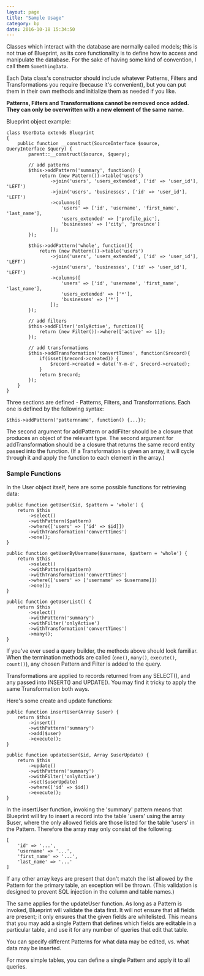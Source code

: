 ```yaml
---
layout: page
title: "Sample Usage"
category: bp
date: 2016-10-18 15:34:50
---
```


Classes which interact with the database are normally called models; this is not true of Blueprint, as its core functionality is to define how to access and manipulate the database. For the sake of having some kind of convention, I call them `SomethingData`.

Each Data class's constructor should include whatever Patterns, Filters and Transformations you require (because it's convenient), but you can put them in their own methods and initialize them as needed if you like.

**Patterns, Filters and Transformations cannot be removed once added. They can only be overwritten with a new element of the same name.**

Blueprint object example:
    
    class UserData extends Blueprint
    {
        public function __construct(SourceInterface $source, QueryInterface $query) {
            parent::__construct($source, $query);
     
            // add patterns
            $this->addPattern('summary', function() {
                return (new Pattern())->table('users')
                    ->join('users', 'users_extended', ['id' => 'user_id'], 'LEFT')
                    ->join('users', 'businesses', ['id' => 'user_id'], 'LEFT')
                    ->columns([
                        'users' => ['id', 'username', 'first_name', 'last_name'],
                        'users_extended' => ['profile_pic'],
                        'businesses' => ['city', 'province']
                    ]);
            });
     
            $this->addPattern('whole', function(){
                return (new Pattern())->table('users')
                    ->join('users', 'users_extended', ['id' => 'user_id'], 'LEFT')
                    ->join('users', 'businesses', ['id' => 'user_id'], 'LEFT')
                    ->columns([
                        'users' => ['id', 'username', 'first_name', 'last_name'],
                        'users_extended' => ['*'],
                        'businesses' => ['*']
                    ]);
            });
     
            // add filters
            $this->addFilter('onlyActive', function(){
                return (new Filter())->where(['active' => 1]);
            });
     
            // add transformations
            $this->addTransformation('convertTimes', function($record){
                if(isset($record->created)) {
                    $record->created = date('Y-m-d', $record->created);
                }
                return $record;
            });
        }
    }
    
Three sections are defined - Patterns, Filters, and Transformations. Each one is defined by the following syntax:

    $this->addPattern('patternname', function() {...});
    
The second argument for addPattern or addFilter should be a closure that produces an object of the relevant type. The second argument for addTransformation should be a closure that returns the same record entity passed into the function. (If a Transformation is given an array, it will cycle through it and apply the function to each element in the array.)

### Sample Functions

In the User object itself, here are some possible functions for retrieving data:

    public function getUser($id, $pattern = 'whole') {
        return $this
            ->select()
            ->withPattern($pattern)
            ->where(['users' => ['id' => $id]])
            ->withTransformation('convertTimes')
            ->one();
    }

    public function getUserByUsername($username, $pattern = 'whole') {
        return $this
            ->select()
            ->withPattern($pattern)
            ->withTransformation('convertTimes')
            ->where(['users' => ['username' => $username]])
            ->one();
    }
    
    public function getUserList() {
        return $this
            ->select()
            ->withPattern('summary')
            ->withFilter('onlyActive')
            ->withTransformation('convertTimes')
            ->many();
    }
If you've ever used a query builder, the methods above should look familiar. When the termination methods are called (`one()`, `many()`, `execute()`, `count()`), any chosen Pattern and Filter is added to the query.

Transformations are applied to records returned from any SELECT(), and any passed into INSERT() and UPDATE(). You may find it tricky to apply the same Transformation both ways.

Here's some create and update functions:

    public function insertUser(Array $user) {
        return $this
            ->insert()
            ->withPattern('summary')
            ->add($user)
            ->execute();
    }
    
    public function updateUser($id, Array $userUpdate) {
        return $this
            ->update()
            ->withPattern('summary')
            ->withFilter('onlyActive')
            ->set($userUpdate)
            ->where(['id' => $id])
            ->execute();
    }
    
In the insertUser function, invoking the 'summary' pattern means that Blueprint will try to insert a record into the table 'users' using the array $user, where the only allowed fields are those listed for the table 'users' in the Pattern. Therefore the array may only consist of the following:

    [
        'id' => '...',
        'username' => '...',
        'first_name' => '...',
        'last_name' => '...'
    ]
    
If any other array keys are present that don't match the list allowed by the Pattern for the primary table, an exception will be thrown. (This validation is designed to prevent SQL injection in the column and table names.)

The same applies for the updateUser function. As long as a Pattern is invoked, Blueprint will validate the data first. It will not ensure that all fields are present; it only ensures that the given fields are whitelisted. This means that you may add a single Pattern that defines which fields are editable in a particular table, and use it for any number of queries that edit that table.

You can specify different Patterns for what data may be edited, vs. what data may be inserted.

For more simple tables, you can define a single Pattern and apply it to all queries.